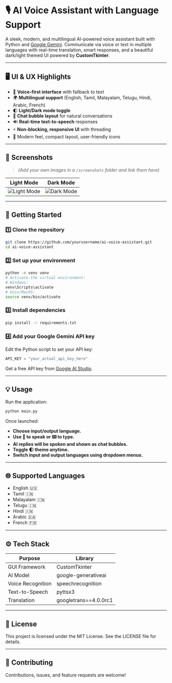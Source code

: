 # 🎙 AI Voice Assistant with Language Support

A sleek, modern, and multilingual AI-powered voice assistant built with Python and [Google Gemini](https://ai.google.dev). Communicate via voice or text in multiple languages with real-time translation, smart responses, and a beautiful dark/light themed UI powered by **CustomTkinter**.

---

## 🖥️ UI & UX Highlights

- 🎤 **Voice-first interface** with fallback to text
- 🌍 **Multilingual support** (English, Tamil, Malayalam, Telugu, Hindi, Arabic, French)
- 🌓 **Light/Dark mode toggle**
- 💬 **Chat bubble layout** for natural conversations
- 🔊 **Real-time text-to-speech** responses
- ⚡ **Non-blocking, responsive UI** with threading
- 📱 Modern feel, compact layout, user-friendly icons

---

## 📸 Screenshots

> *(Add your own images in a `/screenshots` folder and link them here)*

| Light Mode                           | Dark Mode                          |
|--------------------------------------|------------------------------------|
| ![Light Mode](screenshots/light.png) | ![Dark Mode](screenshots/dark.png) |

---

## 🚀 Getting Started

### 1️⃣ Clone the repository

```bash
git clone https://github.com/yourusername/ai-voice-assistant.git
cd ai-voice-assistant
```

### 2️⃣ Set up your environment

```bash
python -m venv venv
# Activate the virtual environment:
# Windows:
venv\Scripts\activate
# Unix/MacOS:
source venv/bin/activate
```

### 3️⃣ Install dependencies

```bash
pip install -r requirements.txt
```

### 4️⃣ Add your Google Gemini API key

Edit the Python script to set your API key:

```python
API_KEY = "your_actual_api_key_here"
```

Get a free API key from [Google AI Studio](https://ai.google.dev).

---

## 💡 Usage

Run the application:

```bash
python main.py
```

Once launched:

- **Choose input/output language.**
- **Use 🎤 to speak or ⌨️ to type.**
- **AI replies will be spoken and shown as chat bubbles.**
- **Toggle 🌓 theme anytime.**
- **Switch input and output languages using dropdown menus.**

---

## 🌐 Supported Languages

- English 🇺🇸
- Tamil 🇮🇳
- Malayalam 🇮🇳
- Telugu 🇮🇳
- Hindi 🇮🇳
- Arabic 🇸🇦
- French 🇫🇷

---

## ⚙️ Tech Stack

| Purpose           | Library               |
|-------------------|-----------------------|
| GUI Framework     | CustomTkinter         |
| AI Model          | google-generativeai   |
| Voice Recognition | speechrecognition     |
| Text-to-Speech    | pyttsx3               |
| Translation       | googletrans==4.0.0rc1 |

---

## 📄 License

This project is licensed under the MIT License. See the LICENSE file for details.

---

## 🤝 Contributing

Contributions, issues, and feature requests are welcome!

